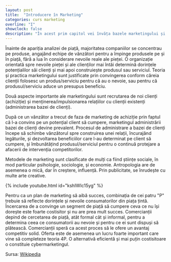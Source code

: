```yaml
---
layout: post
title:  "Introducere în Marketing"
categories: curs marketing
overline: "I"
showclock: false
description: "În acest prim capitol vei învăța bazele marketingului și componentele acestuia pentru a întelege mai bine acest domeniu."
---
```



Înainte de apariția analizei de piață, majoritatea companiilor se concentrau pe produse, angajând echipe de vânzători pentru a împinge produsele pe și în piață, fără a lua în considerare nevoile reale ale pieței. O organizație orientată spre nevoile pieței și ale clienților mai întâi determină dorințele potențialilor săi clienți și mai apoi construiește produsul sau serviciul. Teoria și practica marketingului sunt justificate prin convingerea conform căreia clienții folosesc un produs/serviciu pentru că au o nevoie, sau pentru că produsul/serviciu aduce un presupus beneficiu.

Două aspecte importante ale marketingului sunt recrutarea de noi clienți (achiziție) și menținerea/impulsionarea relațiilor cu clienții existenți (administrarea bazei de clienți).

După ce un vânzător a trecut de faza de marketing de achiziție prin faptul că l-a convins pe un potențial client să cumpere, marketingul administrării bazei de clienți devine prevalent. Procesul de administrare a bazei de clienți începe să schimbe vânzătorul spre construirea unei relații, încurajând legăturile, și dezvoltarea beneficiilor care l-au determinat pe client să cumpere, și îmbunătățind produsul/serviciul pentru o continuă protejare a afacerii de intervenția competitorilor.

Metodele de marketing sunt clasificate de mulți ca fiind științe sociale, în mod particular psihologie, sociologie, și economie. Antropologia are de asemenea o mică, dar în creștere, influență. Prin publicitate, se înrudește cu multe arte creative.

{% include youtube.html id="kshIWIc15yg" %}

Pentru ca un plan de marketing să aibă succes, combinația de cei patru "P" trebuie să reflecte dorințele și nevoile consumatorilor din piața țintă. Încercarea de a convinge un segment de piață să cumpere ceva ce nu își dorește este foarte costisitor și nu are prea mult succes. Comercianții depind de cercetarea de piață, atât formal cât și informal, pentru a determina ceea ce consumatorii au nevoie și pentru ce ei sunt dispuși să plătească. Comercianții speră ca acest proces să le ofere un avantaj competitiv solid. Oferta este de asemenea un lucru foarte important care vine să completeze teoria 4P. O alternativă eficientă și mai puțin costisitoare o constituie cybermarketingul.






Sursa:
[Wikipedia][mk-intro]

[mk-intro]: https://ro.wikipedia.org/wiki/Marketing
